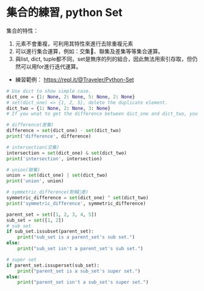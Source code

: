 # 集合的練習, python Set
集合的特性：
1. 元素不會重複，可利用其特性來進行去除重複元素
2. 可以進行集合運算，例如：交集、聯集及差集等等集合運算。
3. 與list, dict, tuple都不同，set是無序的列的組合，因此無法用索引存取，但仍然可以用for進行迭代運算。

* 練習範例： https://repl.it/@Traveler/Python-Set


```python
# Use dict to show simple case.
dict_one = {1: None, 2: None, 5: None, 2: None}
# set(dict_one) => {1, 2, 5}, delete the duplicate element.
dict_two = {1: None, 2: None, 3: None}
# If you wnat to get the difference between dict_one and dict_two, you can use set method.

# difference(差集)
difference = set(dict_one) - set(dict_two)
print('difference', difference)

# intersection(交集)
intersection = set(dict_one) & set(dict_two)
print('intersection', intersection)

# union(聯集)
union = set(dict_one) | set(dict_two)
print('union', union)

# symmetric_difference(對稱差)
symmetric_difference = set(dict_one) ^ set(dict_two)
print('symmetric_difference', symmetric_difference)

parent_set = set([1, 2, 3, 4, 5])
sub_set = set([1, 2])
# sub set
if sub_set.issubset(parent_set):
    print("sub_set is a parent_set's sub set.")
else:
    print("sub_set isn't a parent_set's sub set.")

# super set
if parent_set.issuperset(sub_set):
    print("parent_set is a sub_set's super set.")
else:
    print("parent_set isn't a sub_set's super set.")

```
